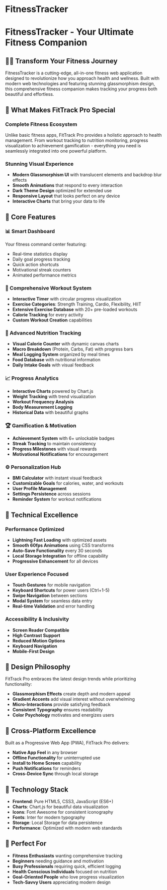 # FitnessTracker


# FitnessTracker - Your Ultimate Fitness Companion

## 🏋️‍♂️ **Transform Your Fitness Journey**

FitnessTracker is a cutting-edge, all-in-one fitness web application designed to revolutionize how you approach health and wellness. Built with modern web technologies and featuring stunning glassmorphism design, this comprehensive fitness companion makes tracking your progress both beautiful and effortless.

## 🎯 **What Makes FitTrack Pro Special**

### **Complete Fitness Ecosystem**

Unlike basic fitness apps, FitTrack Pro provides a holistic approach to health management. From workout tracking to nutrition monitoring, progress visualization to achievement gamification - everything you need is seamlessly integrated into one powerful platform.

### **Stunning Visual Experience**

- **Modern Glassmorphism UI** with translucent elements and backdrop blur effects
- **Smooth Animations** that respond to every interaction
- **Dark Theme Design** optimized for extended use
- **Responsive Layout** that looks perfect on any device
- **Interactive Charts** that bring your data to life


## 🚀 **Core Features**

### **📊 Smart Dashboard**

Your fitness command center featuring:

- Real-time statistics display
- Daily goal progress tracking
- Quick action shortcuts
- Motivational streak counters
- Animated performance metrics


### **💪 Comprehensive Workout System**

- **Interactive Timer** with circular progress visualization
- **Exercise Categories**: Strength Training, Cardio, Flexibility, HIIT
- **Extensive Exercise Database** with 20+ pre-loaded workouts
- **Calorie Tracking** for every activity
- **Custom Workout Creation** capabilities


### **🍎 Advanced Nutrition Tracking**

- **Visual Calorie Counter** with dynamic canvas charts
- **Macro Breakdown** (Protein, Carbs, Fat) with progress bars
- **Meal Logging System** organized by meal times
- **Food Database** with nutritional information
- **Daily Intake Goals** with visual feedback


### **📈 Progress Analytics**

- **Interactive Charts** powered by Chart.js
- **Weight Tracking** with trend visualization
- **Workout Frequency Analysis**
- **Body Measurement Logging**
- **Historical Data** with beautiful graphs


### **🏆 Gamification & Motivation**

- **Achievement System** with 6+ unlockable badges
- **Streak Tracking** to maintain consistency
- **Progress Milestones** with visual rewards
- **Motivational Notifications** for encouragement


### **⚙️ Personalization Hub**

- **BMI Calculator** with instant visual feedback
- **Customizable Goals** for calories, water, and workouts
- **User Profile Management**
- **Settings Persistence** across sessions
- **Reminder System** for workout notifications


## 🌟 **Technical Excellence**

### **Performance Optimized**

- **Lightning Fast Loading** with optimized assets
- **Smooth 60fps Animations** using CSS transforms
- **Auto-Save Functionality** every 30 seconds
- **Local Storage Integration** for offline capability
- **Progressive Enhancement** for all devices


### **User Experience Focused**

- **Touch Gestures** for mobile navigation
- **Keyboard Shortcuts** for power users (Ctrl+1-5)
- **Swipe Navigation** between sections
- **Modal System** for seamless data entry
- **Real-time Validation** and error handling


### **Accessibility & Inclusivity**

- **Screen Reader Compatible**
- **High Contrast Support**
- **Reduced Motion Options**
- **Keyboard Navigation**
- **Mobile-First Design**


## 🎨 **Design Philosophy**

FitTrack Pro embraces the latest design trends while prioritizing functionality:

- **Glassmorphism Effects** create depth and modern appeal
- **Gradient Accents** add visual interest without overwhelming
- **Micro-Interactions** provide satisfying feedback
- **Consistent Typography** ensures readability
- **Color Psychology** motivates and energizes users


## 📱 **Cross-Platform Excellence**

Built as a Progressive Web App (PWA), FitTrack Pro delivers:

- **Native App Feel** in any browser
- **Offline Functionality** for uninterrupted use
- **Install to Home Screen** capability
- **Push Notifications** for reminders
- **Cross-Device Sync** through local storage


## 🔧 **Technology Stack**

- **Frontend**: Pure HTML5, CSS3, JavaScript (ES6+)
- **Charts**: Chart.js for beautiful data visualization
- **Icons**: Font Awesome for consistent iconography
- **Fonts**: Inter for modern typography
- **Storage**: Local Storage for data persistence
- **Performance**: Optimized with modern web standards


## 🎯 **Perfect For**

- **Fitness Enthusiasts** wanting comprehensive tracking
- **Beginners** needing guidance and motivation
- **Busy Professionals** requiring quick, efficient logging
- **Health Conscious Individuals** focused on nutrition
- **Goal-Oriented People** who love progress visualization
- **Tech-Savvy Users** appreciating modern design





